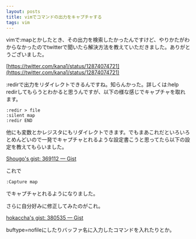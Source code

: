 ```yaml
---
layout: posts
title: vimでコマンドの出力をキャプチャする
tags: vim
---
```


vimで:mapとかしたとき、その出力を検索したかったんですけど、やりかたがわからなかったのでtwitterで聞いたら解決方法を教えていただきました。ありがとうございました。

[https://twitter.com/kana1/status/12874074721](https://twitter.com/kana1/status/12874074721)

:redirで出力をリダイレクトできるんですね。知らんかった。詳しくは:help redirしてもらうとわかると思うんですが、以下の様な感じでキャプチャを取れます。

    :redir > file
    :silent map
    :redir END

他にも変数とかレジスタにもリダイレクトできます。でもまあこれだといろいろとめんどいので一発でキャプチャとれるような設定書こうと思ってたら以下の設定を教えてもらいました。

[Shougo's gist: 369112 — Gist](https://gist.github.com/369112)

これで

    :Capture map

でキャプチャとれるようになりました。

さらに自分好みに修正してみたのがこれ。

[hokaccha's gist: 380535 — Gist](https://gist.github.com/380535)

buftype=nofileにしたりバッファ名に入力したコマンドを入れたりとか。
